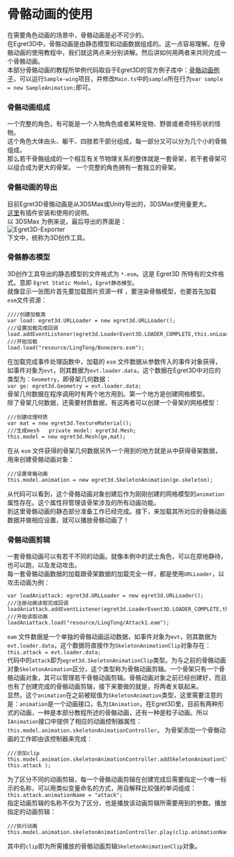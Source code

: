# 骨骼动画的使用

在需要角色动画的场景中，骨骼动画是必不可少的。       
在Egret3D中，骨骼动画是由静态模型和动画数据组成的。这一点容易理解。在骨骼动画的使用教程中，我们就这两点来分别讲解。然后讲如何用两者来共同完成一个骨骼动画。     
本部分骨骼动画的教程所举例代码取自于Egret3D的官方例子库中：[骨骼动画例子](https://github.com/egret-labs/egret-3d/blob/master/Sample-wing/src/SampleAnimation.ts)，可以运行`Sample-wing`项目，并修改`Main.ts`中的`sample`所在行为`var sample = new SampleAnimation;`即可。        

### 骨骼动画组成      
一个完整的角色，有可能是一个人物角色或者某种宠物、野兽或者奇特形状的怪物。     
这个角色大体由头、躯干、四肢若干部分组成，每一部分又可以分为几个小的骨骼组成。   
那么若干骨骼组成的一个相互有关节物理关系的整体就是一套骨架，若干套骨架可以组合成为更大的骨架。
一个完整的角色拥有一套独立的骨架。    

### 骨骼动画的导出    
目前Egret3D骨骼动画是从3DSMax或Unity导出的，3DSMax使用量更大。     
[这里](https://github.com/egret-labs/egret-3d/tree/master/ExportTools/3Dmax%20Export%20tool)有插件安装和使用的说明。       
以 3DSMax 为例来说，最后导出的界面是：    
![Egret3D-Exporter][]    
下文中，统称为3D创作工具。

### 骨骼静态模型          
3D创作工具导出的静态模型的文件格式为 `*.esm`。这是 Egret3D 所特有的文件格式。意即 `Egret Static Model`，`Egret静态模型`。    
就像显示一张图片首先要加载图片资源一样 ，要渲染骨骼模型，也要首先加载 `esm`文件资源：
```
////创建加载类
var load: egret3d.URLLoader = new egret3d.URLLoader();
///设置加载完成回调
load.addEventListener(egret3d.LoaderEvent3D.LOADER_COMPLETE,this.onLoad,this);
///开始加载
load.load("resource/LingTong/Bonezero.esm");
```     
在加载完成事件处理函数中，加载的 `esm` 文件数据从参数传入的事件对象获得，如事件对象为`evt`，则其数据为`evt.loader.data`，这个数据在Egret3D中对应的类型为：`Geometry`，即骨架几何数据：     
`var ge: egret3d.Geometry = evt.loader.data;`      
骨架几何数据在程序调用时有两个地方用到。第一个地方是创建网格模型。         
除了骨架几何数据，还需要材质数据，有这两者可以创建一个骨架的网格模型：   
```
///创建纹理材质
var mat = new egret3d.TextureMaterial();
///生成mesh   private model: egret3d.Mesh;
this.model = new egret3d.Mesh(ge,mat);
```       
在从 `esm` 文件获得的骨架几何数据另外一个用到的地方就是从中获得骨架数据，用来创建骨骼动画对象：   
```
///设置骨骼动画
this.model.animation = new egret3d.SkeletonAnimation(ge.skeleton);
```     
从代码可以看到，这个骨骼动画对象创建后作为刚刚创建的网格模型的`animation`属性存在。这个属性将管理该骨架涉及的所有动画功能。    
到这里骨骼动画的静态部分准备工作已经完成。接下，来加载其所对应的骨骼动画数据并做相应设置，就可以播放骨骼动画了！     

### 骨骼动画剪辑      
一套骨骼动画可以有若干不同的动画。就像本例中的武士角色，可以在原地静待，也可以跑，以及发动攻击。   
每一套骨骼动画数据的加载跟骨架数据的加载完全一样，都是使用`URLLoader`，以攻击动画为例：
```
var loadAniattack: egret3d.URLLoader = new egret3d.URLLoader();
///注册动画读取完成回调
loadAniattack.addEventListener(egret3d.LoaderEvent3D.LOADER_COMPLETE,this.onAnimationattack,this);
///开始读取动画
loadAniattack.load("resource/LingTong/Attack1.eam");
```
`eam` 文件数据是一个单独的骨骼动画运动数据，如事件对象为`evt`，则其数据为`evt.loader.data`，这个数据将直接作为`SkeletonAnimationClip`对象存在：     
`this.attack = evt.loader.data;`      
代码中的`attack`即为`egret3d.SkeletonAnimationClip`类型。为与之前的骨骼动画对象`SkeletonAnimation`区分，这个类型称为骨骼动画剪辑。一个骨架只有一个骨骼动画对象，其可以管理若干骨骼动画剪辑。骨骼动画对象之前已经创建好，而且也有了创建完成的骨骼动画剪辑，接下来要做的就是，将两者关联起来。     
显然，这个`animation`在之前被赋值为`SkeletonAnimation`类型，这里需要注意的是：`animation`是一个动画接口，名为`IAnimation`，在Egret3D里，目前有两种形式的动画，一种是本部分教程所述的骨骼动画，还有一种是粒子动画。所以`IAnimation`接口中提供了相应的动画控制器属性：`this.model.animation.skeletonAnimationController`。
为骨架添加一个骨骼动画的工作即由该控制器来完成：         
```
///添加clip
this.model.animation.skeletonAnimationController.addSkeletonAnimationClip( this.attack );
```
为了区分不同的动画剪辑，每一个骨骼动画剪辑在创建完成后需要指定一个唯一标示的名称，可以用类似变量命名的方式，用自解释比较强的单词组成：   
`this.attack.animationName = "attack";`    
指定动画剪辑的名称不仅为了区分，也是播放该动画剪辑所需要用到的参数。播放指定的动画剪辑：   
```
///执行动画
this.model.animation.skeletonAnimationController.play(clip.animationName);
```    
其中的`clip`即为所需播放的骨骼动画剪辑`SkeletonAnimationClip`对象。



[Egret3D-Exporter]: /cn/data/upload/asset/20160612/575cd8ceb9cf4.png
